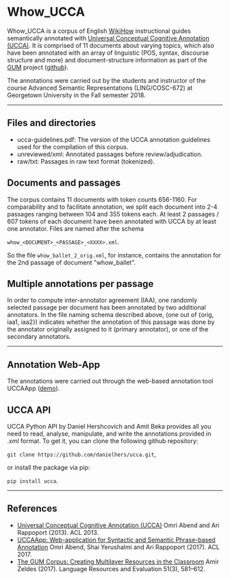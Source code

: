 Whow_UCCA
=========

Whow_UCCA is a corpus of English [WikiHow](https://wikihow.com) instructional guides semantically annotated with [Universal Conceptual Cognitive Annotation (UCCA)](http://www.cs.huji.ac.il/~oabend/ucca.html). It is comprised of 11 documents about varying topics, which also have been annotated with an array of linguistic (POS, syntax, discourse structure and more) and document-structure information as part of the [GUM](https://corpling.uis.georgetown.edu/gum/) project ([github](https://github.com/amir-zeldes/gum)).

The annotations were carried out by the students and instructor of the course Advanced Semantic Representations (LING/COSC-672) at Georgetown University in the Fall semester 2018.

---

Files and directories
---------------------

* ucca-guidelines.pdf: The version of the UCCA annotation guidelines used for the compilation of this corpus.
* unreviewed/xml: Annotated passages before review/adjudication.
* raw/txt: Passages in raw text format (tokenized).

Documents and passages
----------------------

The corpus contains 11 documents with token counts 656-1160. For comparability and to facilitate annotation, we split each document into 2-4 passages ranging between 104 and 355 tokens each. At least 2 passages / 607 tokens of each document have been annotated with UCCA by at least one annotator.
Files are named after the schema 

`whow_<DOCUMENT>_<PASSAGE>_<XXXX>.xml`.

So the file `whow_ballet_2_orig.xml`, for instance, contains the annotation for the 2nd passage of document "whow_ballet".

Multiple annotations per passage
--------------------------------

In order to compute inter-annotator agreement (IAA), one randomly selected passage per document has been annotated by two additional annotators. In the file naming schema described above, <XXXX> (one out of {orig, iaa1, iaa2}) indicates whether the annotation of this passage was done by the annotator originally assigned to it (primary annotator), or one of the secondary annotators.

---

Annotation Web-App
------------------

The annotations were carried out through the web-based annotation tool UCCAApp ([demo](http://ucca-demo.cs.huji.ac.il/)).


UCCA API
--------

UCCA Python API by Daniel Hershcovich and Amit Beka provides all you need to read, analyse, manipulate, and write the annotations provided in .xml format.
To get it, you can clone the following github repository:

`git clone https://github.com/danielhers/ucca.git`,

or install the package via pip:

`pip install ucca`.

---

References
----------

* [Universal Conceptual Cognitive Annotation (UCCA)](http://www.cs.huji.ac.il/~oabend/papers/ucca_acl.pdf)
  Omri Abend and Ari Rappoport (2013). ACL 2013.
* [UCCAApp: Web-application for Syntactic and Semantic Phrase-based Annotation](http://www.cs.huji.ac.il/~oabend/papers/ucca_app_demo_cameraready.pdf)
  Omri Abend, Shai Yerushalmi and Ari Rappoport (2017). ACL 2017.
* [The GUM Corpus: Creating Multilayer Resources in the Classroom](http://dx.doi.org/10.1007/s10579-016-9343-x)
  Amir Zeldes (2017). Language Resources and Evaluation 51(3), 581–612.

